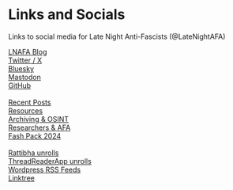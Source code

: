 # Links and Socials
Links to social media for Late Night Anti-Fascists (@LateNightAFA)

[LNAFA Blog](https://latenightafa.noblogs.org/)  
[Twitter / X](https://twitter.com/LateNightAFA)  
[Bluesky](https://bsky.app/profile/latenightafa.bsky.social)  
[Mastodon](https://kolektiva.social/@LateNightAFA)  
[GitHub](https://github.com/LateNightAFA)  
<br/>
[Recent Posts](https://latenightafa.noblogs.org/recent-posts/)  
[Resources](https://latenightafa.noblogs.org/resources/)  
[Archiving & OSINT](https://latenightafa.noblogs.org/archiving-and-osint/)  
[Researchers & AFA](https://latenightafa.noblogs.org/researchers-and-afa/)  
[Fash Pack 2024](https://latenightafa.noblogs.org/fash-pack-2024-over-1400-pdfs-of-nazi-unmaskings-and-the-far-right/)  
<br/>
[Rattibha unrolls](https://en.rattibha.com/LateNightAFA)  
[ThreadReaderApp unrolls](https://threadreaderapp.com/user/LateNightAFA)  
[Wordpress RSS Feeds](https://latenightafa.wordpress.com/)  
[Linktree](https://linktr.ee/latenightafa)  
<br></br>

